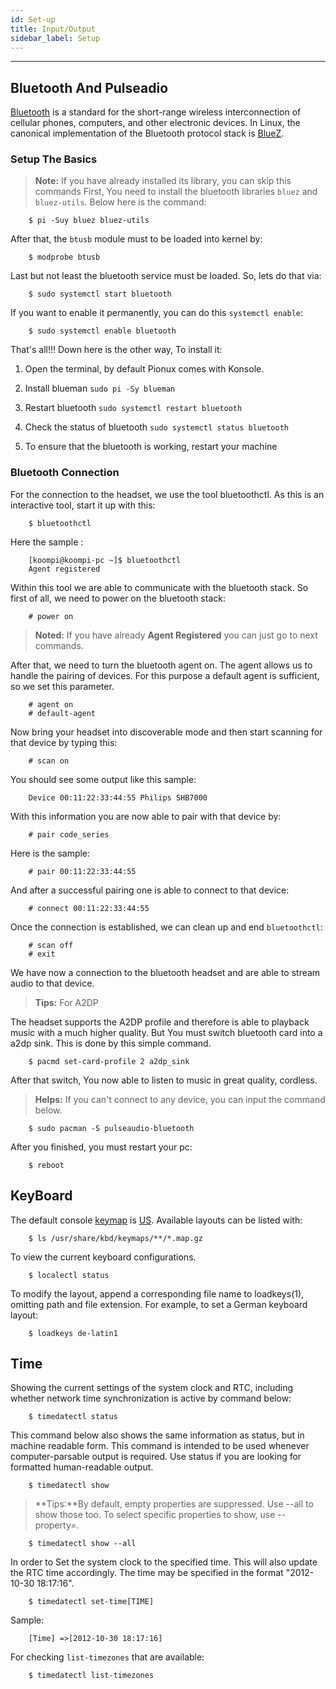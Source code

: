 ```yaml
---
id: Set-up
title: Input/Output 
sidebar_label: Setup
---
```

---
## Bluetooth And Pulseadio
[Bluetooth](https://en.wikipedia.org/wiki/Bluetooth) is a standard for the short-range wireless interconnection of cellular phones, computers, and other electronic devices. In Linux, the canonical implementation of the Bluetooth protocol stack is [BlueZ](http://www.bluez.org/).
### Setup The Basics
>**Note:** If you have already installed its library, you can skip this commands
First, You need to install the bluetooth libraries `bluez` and `bluez-utils`. Below here is the command:
```Text
    $ pi -Suy bluez bluez-utils
```

After that, the `btusb` module must to be  loaded into kernel by:
```Text
    $ modprobe btusb
```
Last but not least the bluetooth service must be loaded. So, lets do that via:
```Text
    $ sudo systemctl start bluetooth
```
If you want to enable it permanently, you can do this `systemctl enable`:
```Text
    $ sudo systemctl enable bluetooth
```
That's all!!! Down here is the other way, To install it:

1.  Open the terminal, by default Pionux comes with Konsole.

2.  Install blueman `sudo pi -Sy blueman`

3.  Restart bluetooth `sudo systemctl restart bluetooth`

4.  Check the status of bluetooth `sudo systemctl status bluetooth`

5.  To ensure that the bluetooth is working, restart your machine
### Bluetooth Connection
For the connection to the headset, we use the tool bluetoothctl. As this is an interactive tool, start it up with this:
```Text
    $ bluetoothctl
```
Here the sample :
```Text
    [koompi@koompi-pc ~]$ bluetoothctl
    Agent registered
```
Within this tool we are able to communicate with the bluetooth stack. So first of all, we need to power on the bluetooth stack:
```Text
    # power on
```
>**Noted:** If you have already **Agent Registered** you can just go to next commands.

After that, we need to turn the bluetooth agent on. The agent allows us to handle the pairing of devices. For this purpose a default agent is sufficient, so we set this parameter.
```Text
    # agent on
    # default-agent
```
Now bring your headset into discoverable mode and then start scanning for that device by typing this:
```Text
    # scan on
```
You should see some output like this sample:
```Text
    Device 00:11:22:33:44:55 Philips SHB7000
```
With this information you are now able to pair with that device by:
```
    # pair code_series 
```
Here is the sample:
```Text
    # pair 00:11:22:33:44:55
```
And after a successful pairing one is able to connect to that device:
```Text
    # connect 00:11:22:33:44:55
```
Once the connection is established, we can clean up and end `bluetoothctl`:
```Text
    # scan off
    # exit
```
We have now a connection to the bluetooth headset and are able to stream audio to that device.

>**Tips:** For A2DP

The headset supports the A2DP profile and therefore is able to playback music with a much higher quality. But You must switch bluetooth card into a a2dp sink. This is done by this simple command.
```Text
    $ pacmd set-card-profile 2 a2dp_sink
```
After that switch, You now able to listen to music in great quality, cordless.
>**Helps:** If you can't connect to any device, you can input the command below.
```
    $ sudo pacman -S pulseaudio-bluetooth
```
After you finished, you must restart your pc:
```Text
    $ reboot
```

## KeyBoard
The default console [keymap]() is [US](). Available layouts can be listed with:
```Text
    $ ls /usr/share/kbd/keymaps/**/*.map.gz
```
To view the current keyboard configurations.
```Text
    $ localectl status
```
To modify the layout, append a corresponding file name to loadkeys(1), omitting path and file extension. For example, to set a German keyboard layout:
```Text
    $ loadkeys de-latin1
```


## Time
Showing the current settings of the system clock and RTC, including whether network time synchronization is active by command below: 
```Text
    $ timedatectl status
```
This command below also shows the same information as status, but in machine readable form. This command is intended to be used whenever computer-parsable output is required. Use status if you are looking for formatted human-readable output.
```Text
    $ timedatectl show
```
>**Tips:**By default, empty properties are suppressed. Use --all to show those too. To select specific properties to show, use --property=.
```Text
    $ timedatectl show --all
```
In order to Set the system clock to the specified time. This will also update the RTC time accordingly. The time may be specified in the format "2012-10-30 18:17:16".
```Text
    $ timedatectl set-time[TIME]
```
Sample: 
```Text
    [Time] =>[2012-10-30 18:17:16]
```
For checking `list-timezones` that are available:
```Text
    $ timedatectl list-timezones
```
<!-- ## Network
## Printer -->
<!-- ## Fonts -->